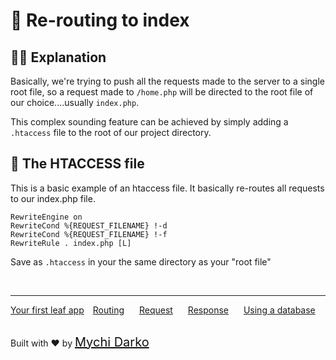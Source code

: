 # 🔁 Re-routing to index

## 👩‍🏫 Explanation

Basically, we're trying to push all the requests made to the server to a single root file, so a request made to `/home.php` will be directed to the root file of our choice....usually `index.php`.

This complex sounding feature can be achieved by simply adding a `.htaccess` file to the root of our project directory.

## 📄 The HTACCESS file

This is a basic example of an htaccess file. It basically re-routes all requests to our index.php file.

```htaccess
RewriteEngine on
RewriteCond %{REQUEST_FILENAME} !-d
RewriteCond %{REQUEST_FILENAME} !-f
RewriteRule . index.php [L]
```

Save as `.htaccess` in your the same directory as your "root file"

<br>
<hr>

<a href="#/v/2.2-beta/intro/first" style="margin: 0px;">Your first leaf app</a>
<a href="#/v/2.2-beta/routing" style="margin: 0px 10px;">Routing</a>
<a href="#/v/2.2-beta/http/request" style="margin: 0px 10px;">Request</a>
<a href="#/v/2.2-beta/http/response" style="margin: 0px 10px;">Response</a>
<a href="#/v/2.2-beta/database" style="margin: 0px 10px;">Using a database</a>

<br>
Built with ❤ by <a href="https://mychi.netlify.com" style="font-size: 20px; color: #111;" target="_blank">Mychi Darko</a>